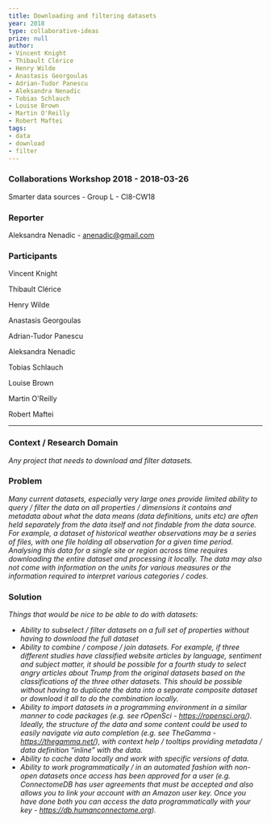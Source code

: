 ```yaml
---
title: Downloading and filtering datasets
year: 2018
type: collaborative-ideas
prize: null
author:
- Vincent Knight
- Thibault Clérice
- Henry Wilde
- Anastasis Georgoulas
- Adrian-Tudor Panescu
- Aleksandra Nenadic
- Tobias Schlauch
- Louise Brown
- Martin O'Reilly
- Robert Maftei
tags:
- data
- download
- filter
---
```



### Collaborations Workshop 2018 - 2018-03-26

Smarter data sources - Group L - CI8-CW18


### **Reporter**

Aleksandra Nenadic - anenadic@gmail.com


### **Participants**

Vincent Knight

Thibault Clérice

Henry Wilde

Anastasis Georgoulas

Adrian-Tudor Panescu

Aleksandra Nenadic

Tobias Schlauch

Louise Brown

Martin O'Reilly

Robert Maftei


---


### **Context / Research Domain**

_Any project that needs to download and filter datasets._


### **Problem**

_Many current datasets, especially very large ones provide limited ability to query / filter the data on all properties / dimensions it contains and metadata about what the data means (data definitions, units etc) are often held separately from the data itself and not findable from the data source. For example, a dataset of historical weather observations may be a series of files, with one file holding all observation for a given time period. Analysing this data for a single site or region across time requires downloading the entire dataset and processing it locally. The data may also not come with information on the units for various measures or the information required to interpret various categories / codes._


### **Solution**

_Things that would be nice to be able to do with datasets:_

* _Ability to subselect / filter datasets on a full set of properties without having to download the full dataset_
* _Ability to combine / compose / join datasets. For example, if three different studies have classified website articles by language, sentiment and subject matter, it should be possible for a fourth study to select angry articles about Trump from the original datasets based on the classifications of the three other datasets. This should be possible without having to duplicate the data into a separate composite dataset or download it all to do the combination locally._
* _Ability to import datasets in a programming environment in a similar manner to code packages (e.g. see rOpenSci - https://ropensci.org/). Ideally, the structure of the data and some content could be used to easily navigate via auto completion (e.g. see TheGamma - https://thegamma.net/), with context help / tooltips providing metadata / data definition “inline” with the data._
* _Ability to cache data locally and work with specific versions of data._
* _Ability to work programmatically / in an automated fashion with non-open datasets once access has been approved for a user (e.g. ConnectomeDB has user agreements that must be accepted and also allows you to link your account with an Amazon user key. Once you have done both you can access the data programmatically with your key - https://db.humanconnectome.org)._


### 

